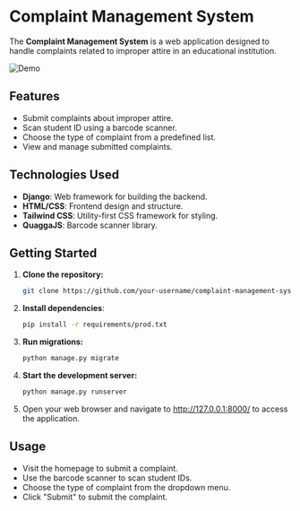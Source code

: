 # Complaint Management System

The **Complaint Management System** is a web application designed to handle complaints related to improper attire in an educational institution.

![Demo](https://github.com/harinath01/complaint_system/assets/89839073/0f8dc241-e3eb-4291-afca-c6bbf53b8965)

## Features

- Submit complaints about improper attire.
- Scan student ID using a barcode scanner.
- Choose the type of complaint from a predefined list.
- View and manage submitted complaints.

## Technologies Used

- **Django**: Web framework for building the backend.
- **HTML/CSS**: Frontend design and structure.
- **Tailwind CSS**: Utility-first CSS framework for styling.
- **QuaggaJS**: Barcode scanner library.

## Getting Started

1. **Clone the repository:**

   ```bash
   git clone https://github.com/your-username/complaint-management-system.git```

2. **Install dependencies**:

   ```bash
   pip install -r requirements/prod.txt
   ```

3. **Run migrations:**

   ```bash
   python manage.py migrate
   ```

4. **Start the development server:**

   ```bash
   python manage.py runserver
   ```
5. Open your web browser and navigate to http://127.0.0.1:8000/ to access the application.

## Usage
  - Visit the homepage to submit a complaint.
  - Use the barcode scanner to scan student IDs.
  - Choose the type of complaint from the dropdown menu.
  - Click "Submit" to submit the complaint.
